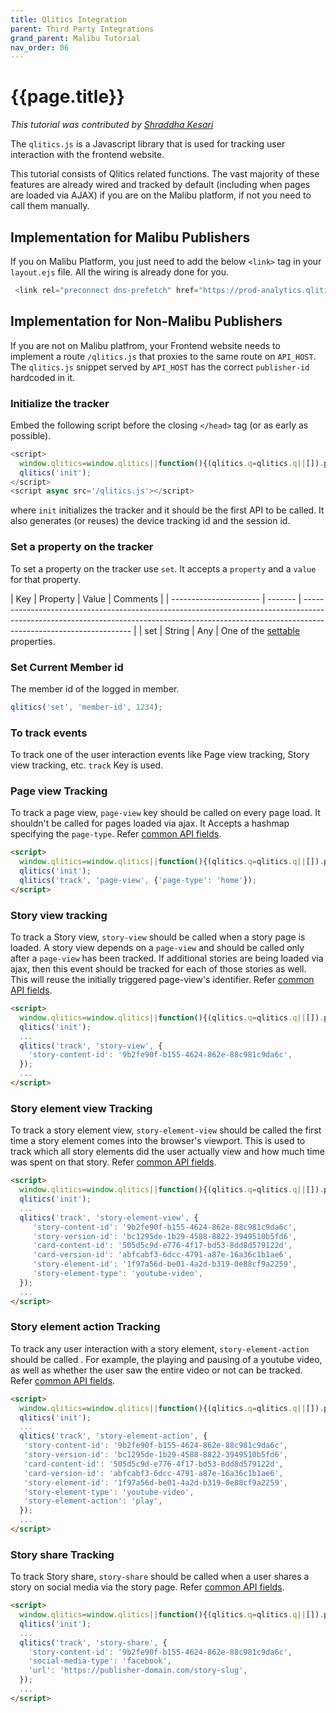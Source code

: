 ```yaml
---
title: Qlitics Integration
parent: Third Party Integrations
grand_parent: Malibu Tutorial
nav_order: 06
---
```


# {{page.title}}

*This tutorial was contributed by [Shraddha Kesari](https://www.linkedin.com/in/shraddha-k-3a3548161/)*

The `qlitics.js` is a Javascript library that is used for tracking user interaction with the frontend website.

This tutorial consists of Qlitics related functions. The vast majority of these features are already wired and tracked by default (including when pages are loaded via AJAX) if you are on the Malibu platform, if not you need to call them manually.



## Implementation for Malibu Publishers

If you on Malibu Platform, you just need to add the below `<link>` tag in your `layout.ejs` file. All the wiring is already done for you.

```Javascript
 <link rel="preconnect dns-prefetch" href="https://prod-analytics.qlitics.com" crossorigin />
```

## Implementation for Non-Malibu Publishers

If you are not on Malibu platfrom, your Frontend website needs to implement a route `/qlitics.js` that proxies to the same route on `API_HOST`. The `qlitics.js` snippet served by `API_HOST` has the correct `publisher-id` hardcoded in it.


### Initialize the tracker

Embed the following script before the closing `</head>` tag (or as early as possible).

```Javascript
<script>
  window.qlitics=window.qlitics||function(){(qlitics.q=qlitics.q||[]).push(arguments);};
  qlitics('init');
</script>
<script async src='/qlitics.js'></script>
```
where `init` initializes the tracker and it should be the first API to be called. It also generates (or reuses) the device tracking id and the session id.


### Set a property on the tracker

To set a property on the tracker use `set`. It accepts a `property` and a `value` for that property.

| Key                    | Property    | Value | Comments |
| ---------------------- | ------- | ----------------------------------------------------------------------------------------------------------------------------------------------------------------------------------------------- |
| set                    | String      | Any   | One of the [settable](https://developers.quintype.com/docs/#settable-api-properties) properties.

### Set Current Member id

The member id of the logged in member.

```Javascript
qlitics('set', 'member-id', 1234);
```

### To track events

To track one of the user interaction events like Page view tracking, Story view tracking, etc. `track` Key is used.


### Page view Tracking

To track a page view, `page-view` key should be called on every page load. It shouldn't be called for pages loaded via ajax. It Accepts a hashmap specifying the `page-type`. Refer [common API fields](https://developers.quintype.com/docs/#common-api-fields).

```html
<script>
  window.qlitics=window.qlitics||function(){(qlitics.q=qlitics.q||[]).push(arguments);};
  qlitics('init');
  qlitics('track', 'page-view', {'page-type': 'home'});
</script>
```

### Story view tracking

To track a Story view, `story-view` should be called when a story page is loaded. A story view depends on a `page-view` and should be called only after a `page-view` has been tracked. If additional stories are being loaded via ajax, then this event should be tracked for each of those stories as well. This will reuse the initially triggered page-view's identifier. Refer [common API fields](https://developers.quintype.com/docs/#common-api-fields).

```html
<script>
  window.qlitics=window.qlitics||function(){(qlitics.q=qlitics.q||[]).push(arguments);};
  qlitics('init');
  ...
  qlitics('track', 'story-view', {
    'story-content-id': '9b2fe90f-b155-4624-862e-88c981c9da6c',
  });
  ...
</script>
```

### Story element view Tracking

To track a story element view, `story-element-view` should be called the first time a story element comes into the browser's viewport. This is used to track which all story elements did the user actually view and how much time was spent on that story. Refer [common API fields](https://developers.quintype.com/docs/#common-api-fields).

```html
<script>
  window.qlitics=window.qlitics||function(){(qlitics.q=qlitics.q||[]).push(arguments);};
  qlitics('init');
  ...
  qlitics('track', 'story-element-view', {
     'story-content-id': '9b2fe90f-b155-4624-862e-88c981c9da6c',
     'story-version-id': 'bc1295de-1b29-4588-8822-3949510b5fd6',
     'card-content-id': '505d5c9d-e776-4f17-bd53-8dd8d579122d',
     'card-version-id': 'abfcabf3-6dcc-4791-a87e-16a36c1b1ae6',
     'story-element-id': '1f97a56d-be01-4a2d-b319-0e88cf9a2259',
     'story-element-type': 'youtube-video',
  });
  ...
</script>
```

### Story element action Tracking

To track any user interaction with a story element, `story-element-action` should be called . For example, the playing and pausing of a youtube video, as well as whether the user saw the entire video or not can be tracked. Refer [common API fields](https://developers.quintype.com/docs/#common-api-fields).

```html
<script>
  window.qlitics=window.qlitics||function(){(qlitics.q=qlitics.q||[]).push(arguments);};
  qlitics('init');
  ...
  qlitics('track', 'story-element-action', {
   'story-content-id': '9b2fe90f-b155-4624-862e-88c981c9da6c',
   'story-version-id': 'bc1295de-1b29-4588-8822-3949510b5fd6',
   'card-content-id': '505d5c9d-e776-4f17-bd53-8dd8d579122d',
   'card-version-id': 'abfcabf3-6dcc-4791-a87e-16a36c1b1ae6',
   'story-element-id': '1f97a56d-be01-4a2d-b319-0e88cf9a2259',
   'story-element-type': 'youtube-video',
   'story-element-action': 'play',
  });
  ...
</script>
```

### Story share Tracking

To track Story share, `story-share` should be called when a user shares a story on social media via the story page. Refer [common API fields](https://developers.quintype.com/docs/#common-api-fields).

```html
<script>
  window.qlitics=window.qlitics||function(){(qlitics.q=qlitics.q||[]).push(arguments);};
  qlitics('init');
  ...
  qlitics('track', 'story-share', {
    'story-content-id': '9b2fe90f-b155-4624-862e-88c981c9da6c',
    'social-media-type': 'facebook',
    'url': 'https://publisher-domain.com/story-slug',
  });
  ...
</script>
```